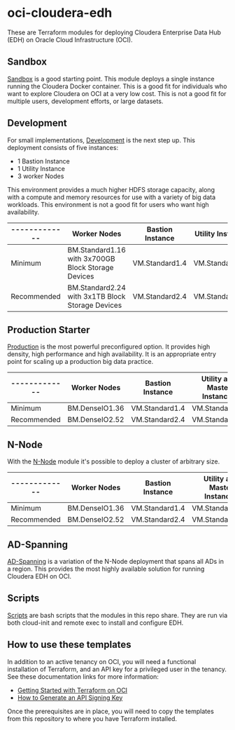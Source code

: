 # oci-cloudera-edh
These are Terraform modules for deploying Cloudera Enterprise Data Hub (EDH) on Oracle Cloud Infrastructure (OCI).

## Sandbox

[Sandbox](Sandbox) is a good starting point.  This module deploys a single instance running the Cloudera Docker container.  This is a good fit for individuals who want to explore Cloudera on OCI at a very low cost.  This is not a good fit for multiple users, development efforts, or large datasets.

## Development
For small implementations, [Development](Development) is the next step up.  This deployment consists of five instances:

* 1 Bastion Instance
* 1 Utility Instance
* 3 worker Nodes

This environment provides a much higher HDFS storage capacity, along with a compute and memory resources for use with a variety of big data workloads.   This environment is not a good fit for users who want high availability.

|-------------| Worker Nodes                                       | Bastion Instance | Utility Instance |
|-------------|----------------------------------------------------|------------------|------------------|
| Minimum     | BM.Standard1.16 with 3x700GB Block Storage Devices | VM.Standard1.4   | VM.Standard1.8   |                   
| Recommended | BM.Standard2.24 with 3x1TB Block Storage Devices   | VM.Standard2.4   | VM.Standard2.8   |

## Production Starter
[Production](Production) is the most powerful preconfigured option.  It provides high density, high performance and high availability.  It is an appropriate entry point for scaling up a production big data practice.

|-------------| Worker Nodes   | Bastion Instance         | Utility and Master Instances |
|-------------|----------------|--------------------------|------------------------------|
| Minimum     | BM.DenseIO1.36 | VM.Standard1.4           | VM.Standard1.8               |                                
| Recommended | BM.DenseIO2.52 | VM.Standard2.4           | VM.Standard2.8               |                                   

## N-Node
With the [N-Node](N-Node) module it's possible to deploy a cluster of arbitrary size.

|-------------| Worker Nodes   | Bastion Instance | Utility and Master Instances |
|-------------|----------------|------------------|------------------------------|
| Minimum     | BM.DenseIO1.36 | VM.Standard1.4   | VM.Standard1.8               |
| Recommended | BM.DenseIO2.52 | VM.Standard2.4   | VM.Standard2.16              |

## AD-Spanning
[AD-Spanning](AD-Spanning) is a variation of the N-Node deployment that spans all ADs in a region.  This provides the most highly available solution for running Cloudera EDH on OCI.

## Scripts
[Scripts](scripts) are bash scripts that the modules in this repo share.  They are run via both cloud-init and remote exec to install and configure EDH.

## How to use these templates
In addition to an active tenancy on OCI, you will need a functional installation of Terraform, and an API key for a privileged user in the tenancy.  See these documentation links for more information:

* [Getting Started with Terraform on OCI](https://docs.cloud.oracle.com/iaas/Content/API/SDKDocs/terraformgetstarted.htm)
* [How to Generate an API Signing Key](https://docs.cloud.oracle.com/iaas/Content/API/Concepts/apisigningkey.htm#How)

Once the prerequisites are in place, you will need to copy the templates from this repository to where you have Terraform installed.
